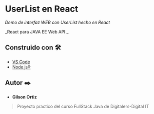 # UserList en React

_Demo de interfaz WEB con UserList hecho en React_

_React para JAVA EE Web API _

## Construido con 🛠️

* [VS Code](https://code.visualstudio.com/#alt-downloads) 
* [Node js®](https://nodejs.org/es/download/) 

## Autor ✒️

* **Gilson Ortiz** 


> Proyecto practico del curso FullStack Java de Digitalers-Digital IT
